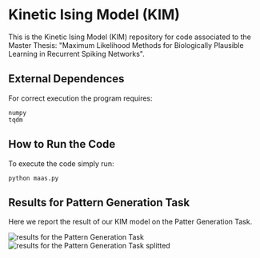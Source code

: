 # Kinetic Ising Model (KIM)
This is the Kinetic Ising Model (KIM) repository for code associated to the Master Thesis: "Maximum Likelihood Methods for Biologically Plausible Learning in Recurrent Spiking Networks".

## External Dependences
For correct execution the program requires:
```
numpy
tqdm
```

## How to Run the Code
To execute the code simply run:

```python maas.py```

## Results for Pattern Generation Task
Here we report the result of our KIM model on the Patter Generation Task.

![results for the Pattern Generation Task](Generated_Readout.png)
![results for the Pattern Generation Task splitted](Generated_Readout_splitted.png)

